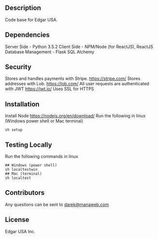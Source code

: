 ## Description
Code base for Edgar USA. 

## Dependencies 
Server Side - Python 3.5.2
Client Side - NPM/Node (for ReactJS), ReactJS
Database Management - Flask SQL Alchemy

## Security 
Stores and handles payments with Stripe. https://stripe.com/
Stores addresses with Lob. https://lob.com/
All user requests are authenticated with JWT https://jwt.io/
Uses SSL for HTTPS

## Installation
Install Node
https://nodejs.org/en/download/
Run the following in linux  
(Windows power shell or Mac terminal)

```
sh setup
```


## Testing Locally
Run the following commands in linux 

```
## Windows (power shell)
sh localtestwin
## Mac (terminal)
sh localtest
```

## Contributors
Any questions can be sent to darek@manaweb.com

## License
Edgar USA Inc.

